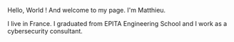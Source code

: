 Hello, World ! And welcome to my page. I'm Matthieu.

I live in France. I graduated from EPITA Engineering School and I work as a cybersecurity consultant.
